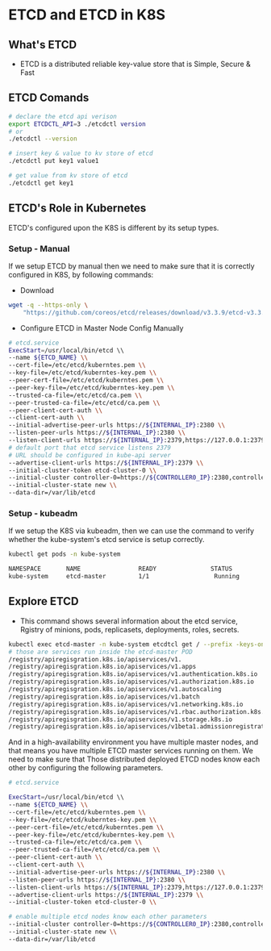 # ETCD and ETCD in K8S

## What's ETCD 

- ETCD is a distributed reliable key-value store that is Simple, Secure & Fast 

## ETCD Comands 
```bash
# declare the etcd api verison  
export ETCDCTL_API=3 ./etcdctl version 
# or 
./etcdctl --version

# insert key & value to kv store of etcd
./etcdctl put key1 value1 

# get value from kv store of etcd 
./etcdctl get key1
```

## ETCD's Role in Kubernetes 

ETCD's configured upon the K8S is different by its setup types. 


### Setup - Manual 
If we setup ETCD by manual then we need to make sure that it is correctly configured in K8S, by following commands: 

- Download 
```bash 
wget -q --https-only \
    "https://github.com/coreos/etcd/releases/download/v3.3.9/etcd-v3.3.0-linux-amd64.tar.gz"
```

- Configure ETCD in Master Node Config Manually 
```bash 
# etcd.service 
ExecStart=/usr/local/bin/etcd \\
--name ${ETCD_NAME} \\
--cert-file=/etc/etcd/kuberntes.pem \\
--key-file=/etc/etcd/kuberntes-key.pem \\
--peer-cert-file=/etc/etcd/kuberntes.pem \\
--peer-key-file=/etc/etcd/kuberntes-key.pem \\
--trusted-ca-file=/etc/etcd/ca.pem \\
--peer-trusted-ca-file=/etc/etcd/ca.pem \\
--peer-client-cert-auth \\
--client-cert-auth \\
--initial-advertise-peer-urls https://${INTERNAL_IP}:2380 \\
--listen-peer-urls https://${INTERNAL_IP}:2380 \\
--listen-client-urls https://${INTERNAL_IP}:2379,https://127.0.0.1:2379 \\
# default port that etcd service listens 2379 
# URL should be configured in kube-api server 
--advertise-client-urls https://${INTERNAL_IP}:2379 \\ 
--initial-cluster-token etcd-cluster-0 \\
--initial-cluster controller-0=https://${CONTROLLER0_IP}:2380,controller-1=https://${CONTROLLER1_IP}:2380 \\
--initial-cluster-state new \\
--data-dir=/var/lib/etcd 
```


### Setup - kubeadm 
If we setup the K8S via kubeadm, then we can use the command to verify whether the kube-system's etcd service is setup correctly. 

```bash 
kubectl get pods -n kube-system 

NAMESPACE       NAME                READY               STATUS          RESTARTS            AGE 
kube-system     etcd-master         1/1                  Running         0                  1h 
```



## Explore ETCD 

- This command shows several information about the etcd service, Rgistry of minions, pods, replicasets, deployments, roles, secrets.  

```bash 
kubectl exec etcd-master -n kube-system etcdtcl get / --prefix -keys-only 
# those are services run inside the etcd-master POD
/registry/apiregisgration.k8s.io/apiservices/v1.
/registry/apiregisgration.k8s.io/apiservices/v1.apps
/registry/apiregisgration.k8s.io/apiservices/v1.authentication.k8s.io
/registry/apiregisgration.k8s.io/apiservices/v1.authorization.k8s.io
/registry/apiregisgration.k8s.io/apiservices/v1.autoscaling 
/registry/apiregisgration.k8s.io/apiservices/v1.batch 
/registry/apiregisgration.k8s.io/apiservices/v1.networking.k8s.io
/registry/apiregisgration.k8s.io/apiservices/v1.rbac.authorization.k8s.io
/registry/apiregisgration.k8s.io/apiservices/v1.storage.k8s.io
/registry/apiregisgration.k8s.io/apiservices/v1beta1.admissionregistration.k8s.io
```

And in a high-availability environment you have multiple master nodes, and that means you have multiple ETCD master services running on them. We need to make sure that Those distributed deployed ETCD nodes know each other by configuring the following parameters. 

```bash 
# etcd.service 

ExecStart=/usr/local/bin/etcd \\
--name ${ETCD_NAME} \\
--cert-file=/etc/etcd/kuberntes.pem \\
--key-file=/etc/etcd/kuberntes-key.pem \\
--peer-cert-file=/etc/etcd/kuberntes.pem \\
--peer-key-file=/etc/etcd/kuberntes-key.pem \\
--trusted-ca-file=/etc/etcd/ca.pem \\
--peer-trusted-ca-file=/etc/etcd/ca.pem \\
--peer-client-cert-auth \\
--client-cert-auth \\
--initial-advertise-peer-urls https://${INTERNAL_IP}:2380 \\
--listen-peer-urls https://${INTERNAL_IP}:2380 \\
--listen-client-urls https://${INTERNAL_IP}:2379,https://127.0.0.1:2379 \\
--advertise-client-urls https://${INTERNAL_IP}:2379 \\ 
--initial-cluster-token etcd-cluster-0 \\

# enable multiple etcd nodes know each other parameters 
--initial-cluster controller-0=https://${CONTROLLER0_IP}:2380,controller-1=https://${CONTROLLER1_IP}:2380 \\
--initial-cluster-state new \\
--data-dir=/var/lib/etcd 
```

